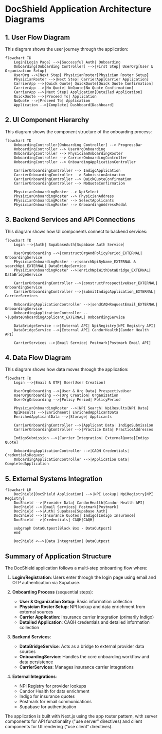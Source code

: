 # DocShield Application Architecture Diagrams

## 1. User Flow Diagram

This diagram shows the user journey through the application:

```mermaid
flowchart TD
    Login[Login Page] -->|Successful Auth| Onboarding
    Onboarding[Onboarding Controller] -->|First Step| UserOrg[User & Organization Setup]
    UserOrg -->|Next Step| PhysicianRoster[Physician Roster Setup]
    PhysicianRoster -->|Next Step| CarrierApp[Carrier Application]
    CarrierApp -->|Quick Quote| QuickQuote[Quick Quote Confirmation]
    CarrierApp -->|No Quote| NoQuote[No Quote Confirmation]
    CarrierApp -->|Next Step| Application[Detailed Application]
    QuickQuote -->|Proceed To| Application
    NoQuote -->|Proceed To| Application
    Application -->|Complete| Dashboard[Dashboard]
```

## 2. UI Component Hierarchy

This diagram shows the component structure of the onboarding process:

```mermaid
flowchart TD
    OnboardingController[Onboarding Controller] --> ProgressBar
    OnboardingController --> UserOrgOnboarding
    OnboardingController --> PhysicianOnboardingRoster
    OnboardingController --> CarrierOnboardingController
    OnboardingController --> OnboardingApplicationController
    
    CarrierOnboardingController --> IndigoApplication
    CarrierOnboardingController --> SubmissionAnimation
    CarrierOnboardingController --> QuickQuoteConfirmation
    CarrierOnboardingController --> NoQuoteConfirmation
    
    PhysicianOnboardingRoster --> NpiSelect
    PhysicianOnboardingRoster --> PhysicianAddress
    PhysicianOnboardingRoster --> SelectApplicants
    PhysicianOnboardingRoster --> OnboardingAddressModal
```

## 3. Backend Services and API Connections

This diagram shows how UI components connect to backend services:

```mermaid
flowchart TD
    Login -->|Auth| SupabaseAuth[Supabase Auth Service]
    
    UserOrgOnboarding -->|constructOrgAndPolicyPeriod_EXTERNAL| OnboardingService
    PhysicianOnboardingRoster -->|searchNpiByName_EXTERNAL & searchNpi_EXTERNAL| DataBridgeService
    PhysicianOnboardingRoster -->|enrichNpiWithDataBridge_EXTERNAL| DataBridgeService
    
    CarrierOnboardingController -->|constructProspectiveUser_EXTERNAL| OnboardingService
    CarrierOnboardingController -->|submitIndigoApplication_EXTERNAL| CarrierServices
    
    OnboardingApplicationController -->|sendCAQHRequestEmail_EXTERNAL| OnboardingService
    OnboardingApplicationController -->|updateOnboardingApplicant_EXTERNAL| OnboardingService
    
    DataBridgeService -->|External API| NpiRegistry[NPI Registry API]
    DataBridgeService -->|External API| CandorHealth[Candor Health API]
    
    CarrierServices -->|Email Service| Postmark[Postmark Email API]
```

## 4. Data Flow Diagram

This diagram shows how data moves through the application:

```mermaid
flowchart TD
    Login -->|Email & OTP| User[User Creation]
    
    UserOrgOnboarding -->|User & Org Data| ProspectiveUser
    UserOrgOnboarding -->|Org Creation| Organization
    UserOrgOnboarding -->|Policy Period| PolicyPeriod
    
    PhysicianOnboardingRoster -->|NPI Search| NpiResults[NPI Data]
    NpiResults -->|Enrichment| EnrichedApplicantData
    EnrichedApplicantData -->|Storage| Applicants
    
    CarrierOnboardingController -->|Applicant Data| IndigoSubmission
    CarrierOnboardingController -->|Practice Data| PracticeAddresses
    
    IndigoSubmission -->|Carrier Integration| ExternalQuote[Indigo Quote]
    
    OnboardingApplicationController -->|CAQH Credentials| CredentialsRequest
    OnboardingApplicationController -->|Application Data| CompletedApplication
```

## 5. External Systems Integration

```mermaid
flowchart LR
    DocShield[DocShield Application] -->|NPI Lookup| NpiRegistry[NPI Registry]
    DocShield -->|Provider Data| CandorHealth[Candor Health API]
    DocShield -->|Email Services| Postmark[Postmark]
    DocShield -->|Auth| Supabase[Supabase Auth]
    DocShield -->|Insurance Quotes| Indigo[Indigo Insurance]
    DocShield -->|Credentials| CAQH[CAQH]
    
    subgraph DataOutpost[Black Box - DataOutpost]
    end
    
    DocShield <-->|Data Integration| DataOutpost
```

## Summary of Application Structure

The DocShield application follows a multi-step onboarding flow where:

1. **Login/Registration**: Users enter through the login page using email and OTP authentication via Supabase.

2. **Onboarding Process** (sequential steps):
   - **User & Organization Setup**: Basic information collection
   - **Physician Roster Setup**: NPI lookup and data enrichment from external sources
   - **Carrier Application**: Insurance carrier integration (primarily Indigo)
   - **Detailed Application**: CAQH credentials and detailed information collection

3. **Backend Services**:
   - **DataBridgeService**: Acts as a bridge to external provider data sources
   - **OnboardingService**: Handles the core onboarding workflow and data persistence
   - **CarrierServices**: Manages insurance carrier integrations

4. **External Integrations**:
   - NPI Registry for provider lookups
   - Candor Health for data enrichment
   - Indigo for insurance quotes
   - Postmark for email communications
   - Supabase for authentication

The application is built with Next.js using the app router pattern, with server components for API functionality ("use server" directives) and client components for UI rendering ("use client" directives).
